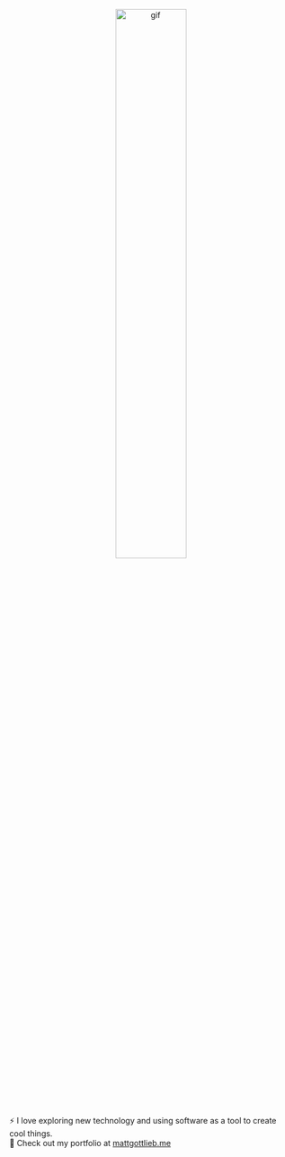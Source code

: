 <p align="center">
<img src="https://media.giphy.com/media/OkJat1YNdoD3W/giphy.gif" width="50%" alt="gif">
</p>

⚡ I love exploring new technology and using software as a tool to create cool things. <br>
🔭 Check out my portfolio at [mattgottlieb.me](https://www.mattgottlieb.me/)  

<portfolio>
<!--
**Mgla96/Mgla96** is a ✨ _special_ ✨ repository because its `README.md` (this file) appears on your GitHub profile.

Here are some ideas to get you started:

- 🔭 I’m currently working on ...
- 🌱 I’m currently learning ...
- 👯 I’m looking to collaborate on ...
- 🤔 I’m looking for help with ...
- 💬 Ask me about ...
- 📫 How to reach me: ...
- 😄 Pronouns: ...
- ⚡ Fun fact: ...
-->
